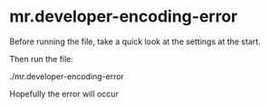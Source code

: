 mr.developer-encoding-error
===========================

Before running the file, take a quick look at the settings at 
the start. 

Then run the file:

./mr.developer-encoding-error

Hopefully the error will occur
